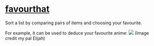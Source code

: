 # [favourthat](https://leighleighleigh.github.io/favourthat/)
Sort a list by comparing pairs of items and choosing your favourite.

For example, it can be used to deduce your favourite anime:
![](http://i.imgur.com/Yujin22.png)
(Image credit my pal Elijah)
